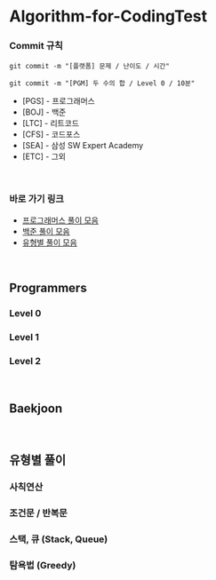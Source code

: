 # Algorithm-for-CodingTest

### Commit 규칙

```
git commit -m "[플랫폼] 문제 / 난이도 / 시간"
```

```
git commit -m "[PGM] 두 수의 합 / Level 0 / 10분"
```

- [PGS] - 프로그래머스
- [BOJ] - 백준
- [LTC] - 리트코드
- [CFS] - 코드포스
- [SEA] - 삼성 SW Expert Academy
- [ETC] - 그외

<br />

### 바로 가기 링크

- [프로그래머스 풀이 모음](#Programmers)
- [백준 풀이 모음](#BeakJoon)
- [유형별 풀이 모음](#유형별-풀이)

<br />

## Programmers

### Level 0

### Level 1

### Level 2

<br />

## Baekjoon

<br />

## 유형별 풀이

### 사칙연산

### 조건문 / 반복문

### 스택, 큐 (Stack, Queue)

### 탐욕법 (Greedy)
